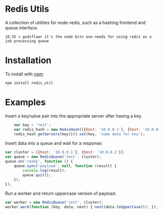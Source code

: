 Redis Utils
===========

A collection of utilities for node-redis, such as a hashing frontend and
queue interface.

    18:35 < godsflaw> it's the node bits one needs for using redis as a job processing queue


Installation
============

To install with [npm](http://github.com/isaacs/npm):
 
    npm install redis_util

Examples
========

Insert a key/value pair into the appropriate server after hasing a key.

```javascript
    var key = 'test';
    var redis_hash = new RedisHash([{host: '10.0.0.1'}, {host: '10.0.0.2'}]);
    redis_hash.getServers(key)[0].set(key, 'some data for key');
```

Insert data into a queue and wait for a response:

```javascript
var cluster = [{host: '10.0.0.1'}, {host: '10.0.0.2'}];
var queue = new RedisQueue('test', cluster);
queue.on('ready', function () {
    queue.sync('payload', null, function (result) {
        console.log(result);
        queue.quit();
    });
});
```

Run a worker and return uppercase version of payload.

```javascript
var worker = new RedisQueue('test', cluster);
worker.work(function (key, data, next) { next(data.toUpperCase()); });
```
